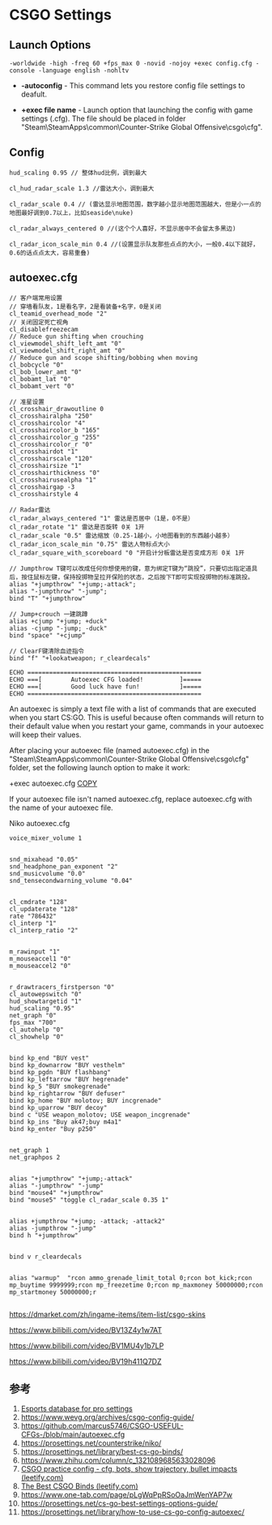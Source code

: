 # CSGO Settings



## Launch Options


```
-worldwide -high -freq 60 +fps_max 0 -novid -nojoy +exec config.cfg -console -language english -nohltv 
```
-   **-autoconfig** - This command lets you restore config file settings to deafult.
  
-   **+exec file name** - Launch option that launching the config with game settings (.cfg). The file should be placed in folder "Steam\SteamApps\common\Counter-Strike Global Offensive\csgo\cfg".



## Config 

```
hud_scaling 0.95 // 整体hud比例，调到最大

cl_hud_radar_scale 1.3 //雷达大小，调到最大

cl_radar_scale 0.4 // (雷达显示地图范围，数字越小显示地图范围越大，但是小一点的地图最好调到0.7以上，比如seaside\nuke)

cl_radar_always_centered 0 //(这个个人喜好，不显示居中不会留太多黑边)

cl_radar_icon_scale_min 0.4 //(设置显示队友那些点点的大小，一般0.4以下就好，0.6的话点点太大，容易重叠)
```





## autoexec.cfg

```
// 客户端常用设置
// 穿墙看队友，1是看名字，2是看装备+名字，0是关闭
cl_teamid_overhead_mode "2"  
// 关闭固定死亡视角
cl_disablefreezecam 
// Reduce gun shifting when crouching
cl_viewmodel_shift_left_amt "0"
cl_viewmodel_shift_right_amt "0"
// Reduce gun and scope shifting/bobbing when moving
cl_bobcycle "0"
cl_bob_lower_amt "0"
cl_bobamt_lat "0"
cl_bobamt_vert "0"

// 准星设置
cl_crosshair_drawoutline 0 
cl_crosshairalpha "250"
cl_crosshaircolor "4"
cl_crosshaircolor_b "165" 
cl_crosshaircolor_g "255" 
cl_crosshaircolor_r "0" 
cl_crosshairdot "1"
cl_crosshairscale "120"
cl_crosshairsize "1"
cl_crosshairthickness "0"
cl_crosshairusealpha "1"
cl_crosshairgap -3
cl_crosshairstyle 4

// Radar雷达
cl_radar_always_centered "1" 雷达是否居中（1是，0不是）
cl_radar_rotate "1" 雷达是否旋转 0关 1开
cl_radar_scale "0.5" 雷达缩放（0.25-1越小，小地图看到的东西越小越多）
cl_radar_icon_scale_min "0.75" 雷达人物标点大小
cl_radar_square_with_scoreboard "0 "开启计分板雷达是否变成方形 0关 1开 

// Jumpthrow T键可以改成任何你想使用的键，意为绑定T键为“跳投”，只要切出指定道具后，按住鼠标左键，保持投掷物呈拉开保险的状态，之后按下T即可实现投掷物的标准跳投。
alias "+jumpthrow" "+jump;-attack";
alias "-jumpthrow" "-jump";
bind "T" "+jumpthrow"

// Jump+crouch 一建跳蹲
alias +cjump "+jump; +duck"
alias -cjump "-jump; -duck"
bind "space" "+cjump”

// ClearF键清除血迹指令
bind "f" "+lookatweapon; r_cleardecals"

ECHO ================================================
ECHO ===[        Autoexec CFG loaded!          ]=====
ECHO ===[        Good luck have fun!           ]=====
ECHO ================================================
```
An autoexec is simply a text file with a list of commands that are executed when you start CS:GO. This is useful because often commands will return to their default value when you restart your game, commands in your autoexec will keep their values.

After placing your autoexec file (named autoexec.cfg) in the "Steam\SteamApps\common\Counter-Strike Global Offensive\csgo\cfg" folder, set the following launch option to make it work:

+exec autoexec.cfg [COPY](https://totalcsgo.com/launch-options#)

If your autoexec file isn't named autoexec.cfg, replace autoexec.cfg with the name of your autoexec file.


Niko autoexec.cfg

```
voice_mixer_volume 1


snd_mixahead "0.05"
snd_headphone_pan_exponent "2"
snd_musicvolume "0.0"
snd_tensecondwarning_volume "0.04"


cl_cmdrate "128"
cl_updaterate "128"
rate "786432"
cl_interp "1"
cl_interp_ratio "2"


m_rawinput "1"
m_mouseaccel1 "0"
m_mouseaccel2 "0"


r_drawtracers_firstperson "0"
cl_autowepswitch "0"
hud_showtargetid "1"
hud_scaling "0.95"
net_graph "0"
fps_max "700"
cl_autohelp "0"
cl_showhelp "0"


bind kp_end "BUY vest"
bind kp_downarrow "BUY vesthelm"
bind kp_pgdn "BUY flashbang"
bind kp_leftarrow "BUY hegrenade"
bind kp_5 "BUY smokegrenade"
bind kp_rightarrow "BUY defuser"
bind kp_home "BUY molotov; BUY incgrenade"
bind kp_uparrow "BUY decoy"
bind c "USE weapon_molotov; USE weapon_incgrenade"
bind kp_ins "Buy ak47;buy m4a1"
bind kp_enter "Buy p250"


net_graph 1
net_graphpos 2


alias "+jumpthrow" "+jump;-attack"
alias "-jumpthrow" "-jump"
bind "mouse4" "+jumpthrow" 
bind "mouse5" "toggle cl_radar_scale 0.35 1"


alias +jumpthrow "+jump; -attack; -attack2"
alias -jumpthrow "-jump"
bind h "+jumpthrow"


bind v r_cleardecals 


alias "warmup"  "rcon ammo_grenade_limit_total 0;rcon bot_kick;rcon mp_buytime 9999999;rcon mp_freezetime 0;rcon mp_maxmoney 50000000;rcon mp_startmoney 50000000;r


```




https://dmarket.com/zh/ingame-items/item-list/csgo-skins

https://www.bilibili.com/video/BV13Z4y1w7AT

https://www.bilibili.com/video/BV1MU4y1b7LP

https://www.bilibili.com/video/BV19h411Q7DZ

## 参考

1. [Esports database for pro settings](https://prosettings.net/)
2. https://www.wevg.org/archives/csgo-config-guide/
3. https://github.com/marcus5746/CSGO-USEFUL-CFGs-/blob/main/autoexec.cfg
4. https://prosettings.net/counterstrike/niko/
5. https://prosettings.net/library/best-cs-go-binds/
6. https://www.zhihu.com/column/c_1321089685633028096
7. [CSGO practice config - cfg, bots, show trajectory, bullet impacts (leetify.com)](https://blog.leetify.com/csgo-practice-config/)
8. [The Best CSGO Binds (leetify.com)](https://blog.leetify.com/best-csgo-binds/)
9. https://www.one-tab.com/page/pLgWqPpRSoOaJmWenYAP7w
10. https://prosettings.net/cs-go-best-settings-options-guide/
11. https://prosettings.net/library/how-to-use-cs-go-config-autoexec/

